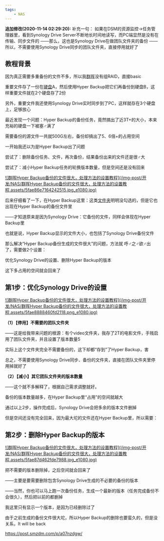 ```yaml
---
tags:
    - NAS
---
```




**追加修改(2020-11-14 02:29:20):**
补充一句： 如果在DSM的资源监控→任务管理器里，看到Synology Drive Server不断地长时间地读写，而PC端显然是没有在传输、同步文件的 ——那么，这也是Synology Drive在做团队文件夹的备份 ——所以，不需要使用Synology Drive同步的团队文件夹，直接停用就好了



## 教程背景

因为真正需要多重备份的文件不多，所以我[群晖](https://pinpai.smzdm.com/2315/)没有组RAID，直接basic

重要文件存了一份在[硬盘](https://www.smzdm.com/fenlei/yingpan/)A，然后使用Hyper Backup把它们再备份到硬盘B，这样重要文件就在2个硬盘存了2份

另外，重要文件我还使用Synology Drive实时同步到了PC，这样就存在3个硬盘上，足够放心

最近发现一个问题：Hyper Backup的备份任务，竟然搞出了近3T+的大小，本来充裕的硬盘一下被塞♂满了

需要备份的源文件一共就500G左右，备份却搞出了5、6倍+的占用空间

一开始我还以为是Hyper Backup出了问题

尝试了：删除备份任务、文件，再次备份，结果备份出来的文件还是很♂大

尝试了：减小Hyper Backup任务的轮换版本数量，但是空间还是没有回来

[![群晖Hyper Backup备份的文件很大，处理方法的设置教程](/img-post/开发/NAS/群晖Hyper Backup备份的文件很大，处理方法的设置教程.assets/5fae86e7164242515.jpg_e1080.jpg)](https://post.smzdm.com/p/a07nzdgw/pic_2/)

后来仔细看了一下，在Hyper Backup这里：这类[文件夹](https://www.smzdm.com/fenlei/wenjianjia/)明明没勾选的，但是它也出现在Hyper Backup的备份文件里

——才知道原来是因为Synology Drive：它备份的文件，同样会体现在Hyper Backup里

也就是说，Hyper Backup显示的文件大小，也包括了Synology Drive备份文件

那么解决“Hyper Backup备份生成的文件很大”的问题，方法就 呼♂之♂欲♂出 了，需要做2个设置：

优化Synology Drive的设置、删除Hyper Backup的版本

这下多占用的空间就会回来了

## 第1步：优化Synology Drive的设置 

[![群晖Hyper Backup备份的文件很大，处理方法的设置教程](/img-post/开发/NAS/群晖Hyper Backup备份的文件很大，处理方法的设置教程.assets/5fae8888460fd2118.png_e1080.jpg)](https://post.smzdm.com/p/a07nzdgw/pic_3/)

**（1）【停用】不需要的团队文件夹**

——这是给我带来问题的根源：有个video文件夹，我存了2T的电影文件，手贱启用了团队文件夹，并且设置了版本数量5

实际上这个文件夹完全不需要备份的，这下却都“存到”了Hyper Backup，害

总之，不需要使用Synology Drive同步、备份的文件夹，直接在团队文件夹里停用掉就好了

**（2）【减小】其它团队文件夹的版本数量**

——这个就不多解释了，根据自己需求调整就好。

备份的版本数量越多，在Hyper Backup里“占用”的空间就越大

通过以上2步，操作完成后，Synology Drive会把多余的版本文件删掉

但是空间还没有完全回来，因为最大坨的文件还在Hyper Backup里，所以需要：

## 第2步：删除Hyper Backup的版本 

[![群晖Hyper Backup备份的文件很大，处理方法的设置教程](/img-post/开发/NAS/群晖Hyper Backup备份的文件很大，处理方法的设置教程.assets/5fae87d462fde7988.jpg_e1080.jpg)](https://post.smzdm.com/p/a07nzdgw/pic_4/)

把不需要的版本删除掉，之后空间就会回来了

——主要是要需要删除包含Synology Drive生成的不必要的备份的版本

——当然，你也可以马上跑一次备份任务，生成一个最新的版本（任务完成备份不会很久），然后把以前的都删掉

我这里只有显示一个版本，是因为已经删除过了

由于之前生成的备份文件很大坨，所以Hyper Backup的删除也要蛮久的，但是没关系，It will be back



https://post.smzdm.com/p/a07nzdgw/